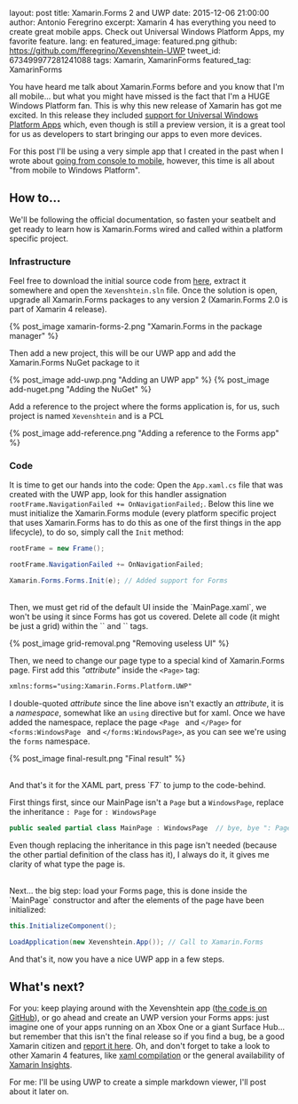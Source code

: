 layout: post
title: Xamarin.Forms 2 and UWP
date: 2015-12-06 21:00:00
author: Antonio Feregrino
excerpt: Xamarin 4 has everything you need to create great mobile apps. Check out Universal Windows Platform Apps, my favorite feature.
lang: en
featured_image: featured.png
github: https://github.com/fferegrino/Xevenshtein-UWP
tweet_id: 673499977281241088
tags: Xamarin, XamarinForms
featured_tag: XamarinForms

You have heard me talk about Xamarin.Forms before and you know that I'm all mobile... but what you might have missed is the fact that I'm a HUGE Windows Platform fan. This is why this new release of Xamarin has got me excited. In this release they included <a href="http://developer.xamarin.com/guides/cross-platform/xamarin-forms/windows/getting-started/universal" target="_blank">support for Universal Windows Platform Apps</a> which, even though is still a preview version, it is a great tool for us as developers to start bringing our apps to even more devices.  

For this post I'll be using a very simple app that I created in the past when I wrote about [going from console to mobile](/post/from-console-to-mobile), however, this time is all about "from mobile to Windows Platform".  
 
 
## How to...  
We'll be following the official documentation, so fasten your seatbelt and get ready to learn how is Xamarin.Forms wired and called within a platform specific project.  

### Infrastructure
Feel free to download the initial source code from <a href="https://github.com/fferegrino/Xevenshtein-UWP/releases/tag/uwp-post-1" target="_blank">here</a>, extract it somewhere and open the `Xevenshtein.sln` file. Once the solution is open, upgrade all Xamarin.Forms packages to any version 2 (Xamarin.Forms 2.0 is part of Xamarin 4 release).  

{% post_image xamarin-forms-2.png "Xamarin.Forms in the package manager" %}  

Then add a new project, this will be our UWP app and add the Xamarin.Forms NuGet package to it  

{% post_image add-uwp.png "Adding an UWP app" %}
{% post_image add-nuget.png "Adding the NuGet" %}  

Add a reference to the project where the forms application is, for us, such project is named `Xevenshtein` and is a PCL  

{% post_image add-reference.png "Adding a reference to the Forms app" %}  

### Code

It is time to get our hands into the code: Open the `App.xaml.cs` file that was created with the UWP app, look for this handler assignation `rootFrame.NavigationFailed += OnNavigationFailed;`. Below this line we must initialize the Xamarin.Forms module (every platform specific project that uses Xamarin.Forms has to do this as one of the first things in the app lifecycle), to do so, simply call the `Init` method:  

```csharp  
rootFrame = new Frame();

rootFrame.NavigationFailed += OnNavigationFailed;

Xamarin.Forms.Forms.Init(e); // Added support for Forms
```  
<br />
Then, we must get rid of the default UI inside the  `MainPage.xaml`, we won't be using it since Forms has got us covered. Delete all code (it might be just a grid) within the `<Page>` and `</Page>` tags.  

{% post_image grid-removal.png "Removing useless UI" %}

Then, we need to change our page type to a special kind of Xamarin.Forms page. First add this *"attribute"* inside the `<Page>` tag:

```xml  
xmlns:forms="using:Xamarin.Forms.Platform.UWP" 
```
I double-quoted *attribute* since the line above isn't exactly an *attribute*, it is a *namespace*, somewhat like an `using` directive but for xaml. Once we have added the namespace, replace the page `<Page ` and `</Page>` for `<forms:WindowsPage ` and `</forms:WindowsPage>`, as you can see we're using the `forms` namespace.

{% post_image final-result.png "Final result" %}  
    
<br />
And that's it for the XAML part, press `F7` to jump to the code-behind.  

First things first, since our MainPage isn't a `Page` but a `WindowsPage`, replace the inheritance `: Page` for `: WindowsPage`  

```csharp  
public sealed partial class MainPage : WindowsPage  // bye, bye ": Page"
```  

Even though replacing the inheritance in this page isn't needed (because the other partial definition of the class has it), I always do it, it gives me clarity of what type the page is.  

<br />
Next... the big step: load your Forms page, this is done inside the `MainPage` constructor and after the elements of the page have been initialized:  

```csharp  
this.InitializeComponent();

LoadApplication(new Xevenshtein.App()); // Call to Xamarin.Forms 
```  

And that's it, now you have a nice UWP app in a few steps. 
<br />

## What's next?  
For you: keep playing around with the Xevenshtein app (<a href="https://github.com/fferegrino/Xevenshtein-UWP" target="_blank">the code is on GitHub</a>), or go ahead and create an UWP version your Forms apps: just imagine one of your apps running on an Xbox One or a giant Surface Hub... but remember that this isn't the final release so if you find a bug, be a good Xamarin citizen and <a href="https://bugzilla.xamarin.com/enter_bug.cgi?alias=&assigned_to=&attachurl=&blocked=&bug_file_loc=http%3A%2F%2F&bug_severity=normal&bug_status=NEW&cf_tags=&comment=&contenttypeentry=&contenttypemethod=autodetect&contenttypeselection=text%2Fplain&data=&deadline=&dependson=&description=&estimated_time=&form_name=enter_bug&maketemplate=Remember%20values%20as%20bookmarkable%20template&op_sys=Mac%20OS&product=Forms&rep_platform=PC&short_desc=&target_milestone=UWP&version=1.5.1">report it here</a>. Oh, and don't forget to take a look to other Xamarin 4 features, like <a href="http://rasmustc.com/blog/compiled-xaml-views/" target="_blank">xaml compilation</a> or the general availability of <a href="http://pumpingco.de/building-better-apps-with-xamarin-insights/" target="_blank">Xamarin Insights</a>. 

For me: I'll be using UWP to create a simple markdown viewer, I'll post about it later on.

